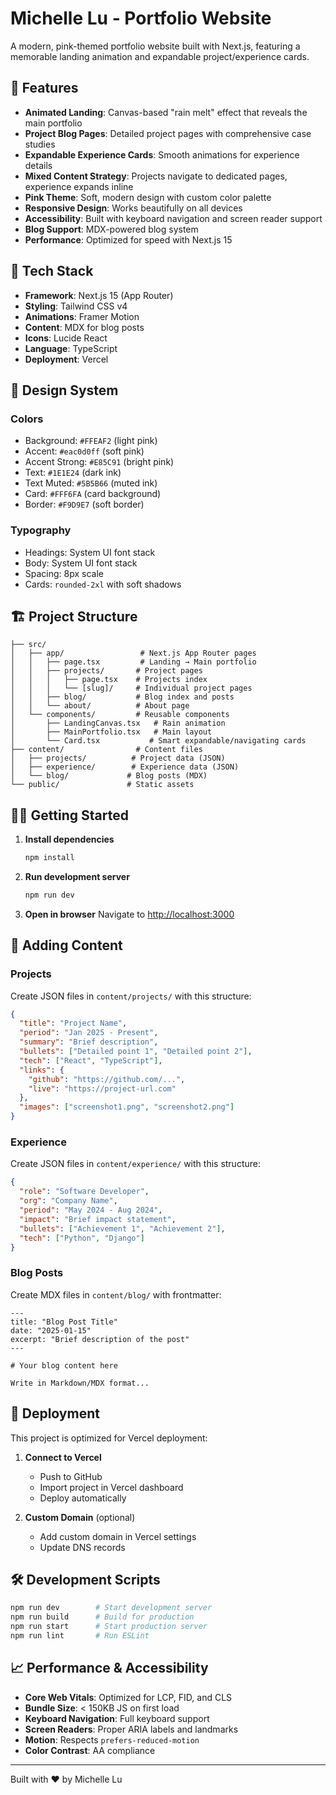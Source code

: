 # Michelle Lu - Portfolio Website

A modern, pink-themed portfolio website built with Next.js, featuring a memorable landing animation and expandable project/experience cards.

## 🌟 Features

- **Animated Landing**: Canvas-based "rain melt" effect that reveals the main portfolio
- **Project Blog Pages**: Detailed project pages with comprehensive case studies
- **Expandable Experience Cards**: Smooth animations for experience details  
- **Mixed Content Strategy**: Projects navigate to dedicated pages, experience expands inline
- **Pink Theme**: Soft, modern design with custom color palette
- **Responsive Design**: Works beautifully on all devices
- **Accessibility**: Built with keyboard navigation and screen reader support
- **Blog Support**: MDX-powered blog system
- **Performance**: Optimized for speed with Next.js 15

## 🚀 Tech Stack

- **Framework**: Next.js 15 (App Router)
- **Styling**: Tailwind CSS v4
- **Animations**: Framer Motion
- **Content**: MDX for blog posts
- **Icons**: Lucide React
- **Language**: TypeScript
- **Deployment**: Vercel

## 🎨 Design System

### Colors
- Background: `#FFEAF2` (light pink)
- Accent: `#eac0d0ff` (soft pink)
- Accent Strong: `#E85C91` (bright pink)
- Text: `#1E1E24` (dark ink)
- Text Muted: `#5B5B66` (muted ink)
- Card: `#FFF6FA` (card background)
- Border: `#F9D9E7` (soft border)

### Typography
- Headings: System UI font stack
- Body: System UI font stack
- Spacing: 8px scale
- Cards: `rounded-2xl` with soft shadows

## 🏗️ Project Structure

```
├── src/
│   ├── app/                 # Next.js App Router pages
│   │   ├── page.tsx         # Landing → Main portfolio
│   │   ├── projects/       # Project pages
│   │   │   ├── page.tsx    # Projects index
│   │   │   └── [slug]/     # Individual project pages
│   │   ├── blog/           # Blog index and posts
│   │   └── about/          # About page
│   └── components/         # Reusable components
│       ├── LandingCanvas.tsx   # Rain animation
│       ├── MainPortfolio.tsx   # Main layout
│       └── Card.tsx           # Smart expandable/navigating cards
├── content/                # Content files
│   ├── projects/          # Project data (JSON)
│   ├── experience/        # Experience data (JSON)
│   └── blog/             # Blog posts (MDX)
└── public/               # Static assets
```

## 🏃‍♀️ Getting Started

1. **Install dependencies**
   ```bash
   npm install
   ```

2. **Run development server**
   ```bash
   npm run dev
   ```

3. **Open in browser**
   Navigate to [http://localhost:3000](http://localhost:3000)

## 📝 Adding Content

### Projects
Create JSON files in `content/projects/` with this structure:
```json
{
  "title": "Project Name",
  "period": "Jan 2025 - Present",
  "summary": "Brief description",
  "bullets": ["Detailed point 1", "Detailed point 2"],
  "tech": ["React", "TypeScript"],
  "links": {
    "github": "https://github.com/...",
    "live": "https://project-url.com"
  },
  "images": ["screenshot1.png", "screenshot2.png"]
}
```

### Experience
Create JSON files in `content/experience/` with this structure:
```json
{
  "role": "Software Developer",
  "org": "Company Name",
  "period": "May 2024 - Aug 2024",
  "impact": "Brief impact statement",
  "bullets": ["Achievement 1", "Achievement 2"],
  "tech": ["Python", "Django"]
}
```

### Blog Posts
Create MDX files in `content/blog/` with frontmatter:
```mdx
---
title: "Blog Post Title"
date: "2025-01-15"
excerpt: "Brief description of the post"
---

# Your blog content here

Write in Markdown/MDX format...
```

## 🚀 Deployment

This project is optimized for Vercel deployment:

1. **Connect to Vercel**
   - Push to GitHub
   - Import project in Vercel dashboard
   - Deploy automatically

2. **Custom Domain** (optional)
   - Add custom domain in Vercel settings
   - Update DNS records

## 🛠️ Development Scripts

```bash
npm run dev        # Start development server
npm run build      # Build for production
npm run start      # Start production server
npm run lint       # Run ESLint
```

## 📈 Performance & Accessibility

- **Core Web Vitals**: Optimized for LCP, FID, and CLS
- **Bundle Size**: < 150KB JS on first load
- **Keyboard Navigation**: Full keyboard support
- **Screen Readers**: Proper ARIA labels and landmarks
- **Motion**: Respects `prefers-reduced-motion`
- **Color Contrast**: AA compliance

---

Built with ❤️ by Michelle Lu